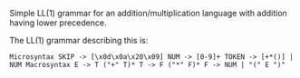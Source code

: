 Simple LL(1) grammar for an addition/multiplication language with addition
having lower precedence.

The LL(1) grammar describing this is:

`
Microsyntax
  SKIP -> [\x0d\x0a\x20\x09]
  NUM -> [0-9]+
  TOKEN -> [+*()] | NUM
Macrosyntax
  E -> T ("+" T)*
  T -> F ("*" F)*
  F -> NUM | "(" E ")"
`
